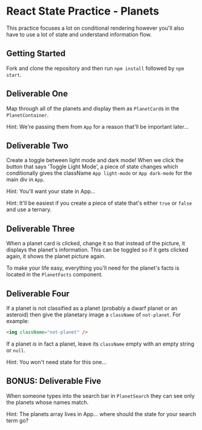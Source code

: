 # React State Practice - Planets

This practice focuses a lot on conditional rendering however you'll also have to use a lot of state and understand information flow.

## Getting Started

Fork and clone the repository and then run `npm install` followed by `npm start`.

## Deliverable One

Map through all of the planets and display them as `PlanetCard`s in the `PlanetContainer`.

Hint: We're passing them from `App` for a reason that'll be important later...

## Deliverable Two

Create a toggle between light mode and dark mode! When we click the button that says 'Toggle Light Mode', a piece of state changes which conditionally gives the className `App light-mode` or `App dark-mode` for the main div in `App`.

Hint: You'll want your state in App...

Hint: It'll be easiest if you create a piece of state that's either `true` or `false` and use a ternary.

## Deliverable Three

When a planet card is clicked, change it so that instead of the picture, it displays the planet's information. This can be toggled so if it gets clicked again, it shows the planet picture again.

To make your life easy, everything you'll need for the planet's facts is located in the `PlanetFacts` component.

## Deliverable Four

If a planet is not classified as a planet (probably a dwarf planet or an asteroid) then give the planetary image a `className` of `not-planet`. For example:

```html
<img className="not-planet" />
```

If a planet _is_ in fact a planet, leave its `className` empty with an empty string or `null`.

Hint: You won't need state for this one...

## BONUS: Deliverable Five

When someone types into the search bar in `PlanetSearch` they can see only the planets whose names match.

Hint: The planets array lives in App... where should the state for your search term go?

